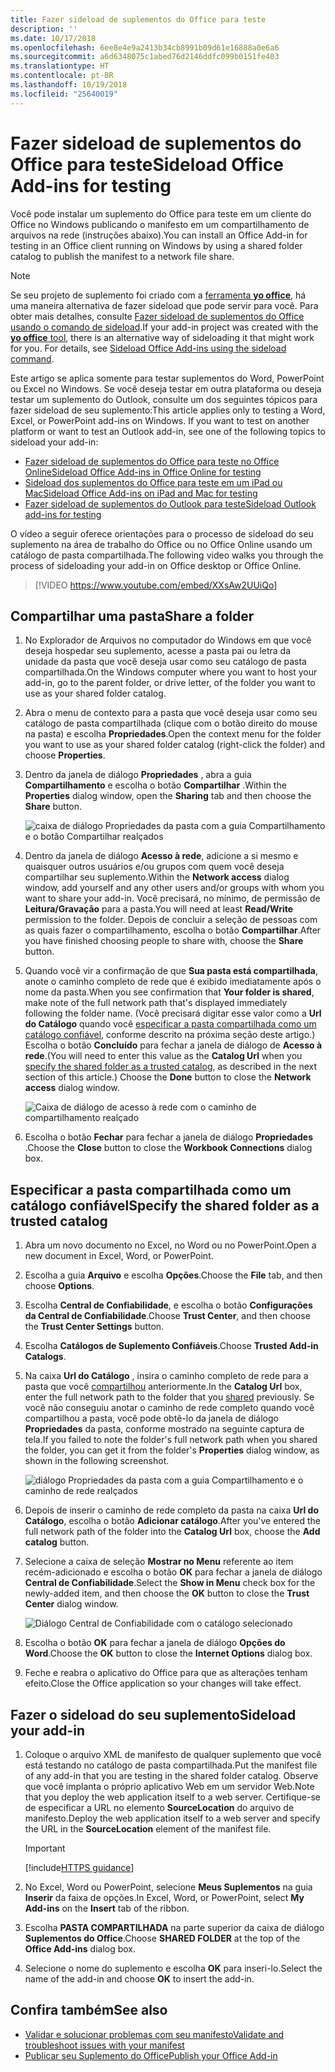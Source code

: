 ```yaml
---
title: Fazer sideload de suplementos do Office para teste
description: ''
ms.date: 10/17/2018
ms.openlocfilehash: 6ee8e4e9a2413b34cb8991b09d61e16888a0e6a6
ms.sourcegitcommit: a6d6348075c1abed76d2146ddfc099b0151fe403
ms.translationtype: HT
ms.contentlocale: pt-BR
ms.lasthandoff: 10/19/2018
ms.locfileid: "25640019"
---
```

# <a name="sideload-office-add-ins-for-testing"></a><span data-ttu-id="f1327-102">Fazer sideload de suplementos do Office para teste</span><span class="sxs-lookup"><span data-stu-id="f1327-102">Sideload Office Add-ins for testing</span></span>

<span data-ttu-id="f1327-103">Você pode instalar um suplemento do Office para teste em um cliente do Office no Windows publicando o manifesto em um compartilhamento de arquivos na rede (instruções abaixo).</span><span class="sxs-lookup"><span data-stu-id="f1327-103">You can install an Office Add-in for testing in an Office client running on Windows by using a shared folder catalog to publish the manifest to a network file share.</span></span>

> [!NOTE]
> <span data-ttu-id="f1327-p101">Se seu projeto de suplemento foi criado com a [ferramenta **yo office**](https://github.com/OfficeDev/generator-office), há uma maneira alternativa de fazer sideload que pode servir para você. Para obter mais detalhes, consulte [Fazer sideload de suplementos do Office usando o comando de sideload](sideload-office-addin-using-sideload-command.md).</span><span class="sxs-lookup"><span data-stu-id="f1327-p101">If your add-in project was created with the [**yo office** tool](https://github.com/OfficeDev/generator-office), there is an alternative way of sideloading it that might work for you. For details, see [Sideload Office Add-ins using the sideload command](sideload-office-addin-using-sideload-command.md).</span></span>

<span data-ttu-id="f1327-p102">Este artigo se aplica somente para testar suplementos do Word, PowerPoint ou Excel no Windows. Se você deseja testar em outra plataforma ou deseja testar um suplemento do Outlook, consulte um dos seguintes tópicos para fazer sideload de seu suplemento:</span><span class="sxs-lookup"><span data-stu-id="f1327-p102">This article applies only to testing a Word, Excel, or PowerPoint add-ins on Windows. If you want to test on another platform or want to test an Outlook add-in, see one of the following topics to sideload your add-in:</span></span>

- [<span data-ttu-id="f1327-108">Fazer sideload de suplementos do Office para teste no Office Online</span><span class="sxs-lookup"><span data-stu-id="f1327-108">Sideload Office Add-ins in Office Online for testing</span></span>](sideload-office-add-ins-for-testing.md)
- [<span data-ttu-id="f1327-109">Sideload dos suplementos do Office para teste em um iPad ou Mac</span><span class="sxs-lookup"><span data-stu-id="f1327-109">Sideload Office Add-ins on iPad and Mac for testing</span></span>](sideload-an-office-add-in-on-ipad-and-mac.md)
- [<span data-ttu-id="f1327-110">Fazer sideload de suplementos do Outlook para teste</span><span class="sxs-lookup"><span data-stu-id="f1327-110">Sideload Outlook add-ins for testing</span></span>](https://docs.microsoft.com/outlook/add-ins/sideload-outlook-add-ins-for-testing)


<span data-ttu-id="f1327-111">O vídeo a seguir oferece orientações para o processo de sideload do seu suplemento na área de trabalho do Office ou no Office Online usando um catálogo de pasta compartilhada.</span><span class="sxs-lookup"><span data-stu-id="f1327-111">The following video walks you through the process of sideloading your add-in on Office desktop or Office Online.</span></span>  


> [!VIDEO https://www.youtube.com/embed/XXsAw2UUiQo]


## <a name="share-a-folder"></a><span data-ttu-id="f1327-112">Compartilhar uma pasta</span><span class="sxs-lookup"><span data-stu-id="f1327-112">Share a folder</span></span>

1. <span data-ttu-id="f1327-113">No Explorador de Arquivos no computador do Windows em que você deseja hospedar seu suplemento, acesse a pasta pai ou letra da unidade da pasta que você deseja usar como seu catálogo de pasta compartilhada.</span><span class="sxs-lookup"><span data-stu-id="f1327-113">On the Windows computer where you want to host your add-in, go to the parent folder, or drive letter, of the folder you want to use as your shared folder catalog.</span></span>

2. <span data-ttu-id="f1327-114">Abra o menu de contexto para a pasta que você deseja usar como seu catálogo de pasta compartilhada (clique com o botão direito do mouse na pasta) e escolha **Propriedades**.</span><span class="sxs-lookup"><span data-stu-id="f1327-114">Open the context menu for the folder you want to use as your shared folder catalog (right-click the folder) and choose **Properties**.</span></span>

3. <span data-ttu-id="f1327-115">Dentro da janela de diálogo **Propriedades** , abra a guia **Compartilhamento** e escolha o botão **Compartilhar** .</span><span class="sxs-lookup"><span data-stu-id="f1327-115">Within the **Properties** dialog window, open the **Sharing** tab and then choose the **Share** button.</span></span>

    ![caixa de diálogo Propriedades da pasta com a guia Compartilhamento e o botão Compartilhar realçados](../images/sideload-windows-properties-dialog.png)

4. <span data-ttu-id="f1327-117">Dentro da janela de diálogo **Acesso à rede**, adicione a si mesmo e quaisquer outros usuários e/ou grupos com quem você deseja compartilhar seu suplemento.</span><span class="sxs-lookup"><span data-stu-id="f1327-117">Within the **Network access** dialog window, add yourself and any other users and/or groups with whom you want to share your add-in.</span></span> <span data-ttu-id="f1327-118">Você precisará, no mínimo, de permissão de **Leitura/Gravação** para a pasta.</span><span class="sxs-lookup"><span data-stu-id="f1327-118">You will need at least **Read/Write** permission to the folder.</span></span> <span data-ttu-id="f1327-119">Depois de concluir a seleção de pessoas com as quais fazer o compartilhamento, escolha o botão **Compartilhar**.</span><span class="sxs-lookup"><span data-stu-id="f1327-119">After you have finished choosing people to share with, choose the **Share** button.</span></span>

5. <span data-ttu-id="f1327-120">Quando você vir a confirmação de que **Sua pasta está compartilhada**, anote o caminho completo de rede que é exibido imediatamente após o nome da pasta.</span><span class="sxs-lookup"><span data-stu-id="f1327-120">When you see confirmation that **Your folder is shared**, make note of the full network path that's displayed immediately following the folder name.</span></span> <span data-ttu-id="f1327-121">(Você precisará digitar esse valor como a **Url do Catálogo** quando você [especificar a pasta compartilhada como um catálogo confiável](#specify-the-shared-folder-as-a-trusted-catalog), conforme descrito na próxima seção deste artigo.) Escolha o botão **Concluído** para fechar a janela de diálogo de **Acesso à rede**.</span><span class="sxs-lookup"><span data-stu-id="f1327-121">(You will need to enter this value as the **Catalog Url** when you [specify the shared folder as a trusted catalog](#specify-the-shared-folder-as-a-trusted-catalog), as described in the next section of this article.) Choose the **Done** button to close the **Network access** dialog window.</span></span>

   ![Caixa de diálogo de acesso à rede com o caminho de compartilhamento realçado](../images/sideload-windows-network-access-dialog.png)

6. <span data-ttu-id="f1327-123">Escolha o botão **Fechar** para fechar a janela de diálogo **Propriedades** .</span><span class="sxs-lookup"><span data-stu-id="f1327-123">Choose the **Close** button to close the **Workbook Connections** dialog box.</span></span>

## <a name="specify-the-shared-folder-as-a-trusted-catalog"></a><span data-ttu-id="f1327-124">Especificar a pasta compartilhada como um catálogo confiável</span><span class="sxs-lookup"><span data-stu-id="f1327-124">Specify the shared folder as a trusted catalog</span></span>
      
1. <span data-ttu-id="f1327-125">Abra um novo documento no Excel, no Word ou no PowerPoint.</span><span class="sxs-lookup"><span data-stu-id="f1327-125">Open a new document in Excel, Word, or PowerPoint.</span></span>
    
2. <span data-ttu-id="f1327-126">Escolha a guia **Arquivo** e escolha **Opções**.</span><span class="sxs-lookup"><span data-stu-id="f1327-126">Choose the **File** tab, and then choose **Options**.</span></span>
    
3. <span data-ttu-id="f1327-127">Escolha **Central de Confiabilidade**, e escolha o botão **Configurações da Central de Confiabilidade**.</span><span class="sxs-lookup"><span data-stu-id="f1327-127">Choose **Trust Center**, and then choose the **Trust Center Settings** button.</span></span>
    
4. <span data-ttu-id="f1327-128">Escolha **Catálogos de Suplemento Confiáveis**.</span><span class="sxs-lookup"><span data-stu-id="f1327-128">Choose  **Trusted Add-in Catalogs**.</span></span>
    
5. <span data-ttu-id="f1327-129">Na caixa **Url do Catálogo** , insira o caminho completo de rede para a pasta que você [compartilhou](#share-a-folder) anteriormente.</span><span class="sxs-lookup"><span data-stu-id="f1327-129">In the **Catalog Url** box, enter the full network path to the folder that you [shared](#share-a-folder) previously.</span></span> <span data-ttu-id="f1327-130">Se você não conseguiu anotar o caminho de rede completo quando você compartilhou a pasta, você pode obtê-lo da janela de diálogo **Propriedades** da pasta, conforme mostrado na seguinte captura de tela.</span><span class="sxs-lookup"><span data-stu-id="f1327-130">If you failed to note the folder's full network path when you shared the folder, you can get it from the folder's **Properties** dialog window, as shown in the following screenshot.</span></span> 

    ![diálogo Propriedades da pasta com a guia Compartilhamento e o caminho de rede realçados](../images/sideload-windows-properties-dialog-2.png)
    
6. <span data-ttu-id="f1327-132">Depois de inserir o caminho de rede completo da pasta na caixa **Url do Catálogo**, escolha o botão **Adicionar catálogo**.</span><span class="sxs-lookup"><span data-stu-id="f1327-132">After you've entered the full network path of the folder into the **Catalog Url** box, choose the **Add catalog** button.</span></span>

7. <span data-ttu-id="f1327-133">Selecione a caixa de seleção **Mostrar no Menu** referente ao item recém-adicionado e escolha o botão **OK** para fechar a janela de diálogo **Central de Confiabilidade**.</span><span class="sxs-lookup"><span data-stu-id="f1327-133">Select the **Show in Menu** check box for the newly-added item, and then choose the **OK** button to close the **Trust Center** dialog window.</span></span> 

    ![Diálogo Central de Confiabilidade com o catálogo selecionado](../images/sideload-windows-trust-center-dialog.png)

8. <span data-ttu-id="f1327-135">Escolha o botão **OK** para fechar a janela de diálogo **Opções do Word**.</span><span class="sxs-lookup"><span data-stu-id="f1327-135">Choose the  **OK** button to close the **Internet Options** dialog box.</span></span>

9. <span data-ttu-id="f1327-136">Feche e reabra o aplicativo do Office para que as alterações tenham efeito.</span><span class="sxs-lookup"><span data-stu-id="f1327-136">Close the Office application so your changes will take effect.</span></span>
    

## <a name="sideload-your-add-in"></a><span data-ttu-id="f1327-137">Fazer o sideload do seu suplemento</span><span class="sxs-lookup"><span data-stu-id="f1327-137">Sideload your add-in</span></span>


1. <span data-ttu-id="f1327-138">Coloque o arquivo XML de manifesto de qualquer suplemento que você está testando no catálogo de pasta compartilhada.</span><span class="sxs-lookup"><span data-stu-id="f1327-138">Put the manifest file of any add-in that you are testing in the shared folder catalog.</span></span> <span data-ttu-id="f1327-139">Observe que você implanta o próprio aplicativo Web em um servidor Web.</span><span class="sxs-lookup"><span data-stu-id="f1327-139">Note that you deploy the web application itself to a web server.</span></span> <span data-ttu-id="f1327-140">Certifique-se de especificar a URL no elemento **SourceLocation** do arquivo de manifesto.</span><span class="sxs-lookup"><span data-stu-id="f1327-140">Deploy the web application itself to a web server and specify the URL in the  **SourceLocation** element of the manifest file.</span></span>

    > [!IMPORTANT]
    > [!include[HTTPS guidance](../includes/https-guidance.md)]

2. <span data-ttu-id="f1327-141">No Excel, Word ou PowerPoint, selecione **Meus Suplementos** na guia **Inserir** da faixa de opções.</span><span class="sxs-lookup"><span data-stu-id="f1327-141">In Excel, Word, or PowerPoint, select **My Add-ins** on the **Insert** tab of the ribbon.</span></span>

3. <span data-ttu-id="f1327-142">Escolha **PASTA COMPARTILHADA** na parte superior da caixa de diálogo **Suplementos do Office**.</span><span class="sxs-lookup"><span data-stu-id="f1327-142">Choose **SHARED FOLDER** at the top of the **Office Add-ins** dialog box.</span></span>

4. <span data-ttu-id="f1327-143">Selecione o nome do suplemento e escolha **OK** para inseri-lo.</span><span class="sxs-lookup"><span data-stu-id="f1327-143">Select the name of the add-in and choose **OK** to insert the add-in.</span></span>


## <a name="see-also"></a><span data-ttu-id="f1327-144">Confira também</span><span class="sxs-lookup"><span data-stu-id="f1327-144">See also</span></span>

- [<span data-ttu-id="f1327-145">Validar e solucionar problemas com seu manifesto</span><span class="sxs-lookup"><span data-stu-id="f1327-145">Validate and troubleshoot issues with your manifest</span></span>](troubleshoot-manifest.md)
- [<span data-ttu-id="f1327-146">Publicar seu Suplemento do Office</span><span class="sxs-lookup"><span data-stu-id="f1327-146">Publish your Office Add-in</span></span>](../publish/publish.md)
    
